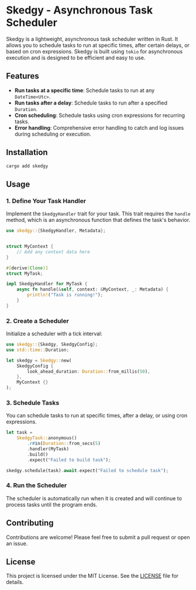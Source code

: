 # Skedgy - Asynchronous Task Scheduler

Skedgy is a lightweight, asynchronous task scheduler written in Rust. It allows you to schedule tasks to run at specific times, after certain delays, or based on cron expressions. Skedgy is built using `tokio` for asynchronous execution and is designed to be efficient and easy to use.

## Features

- **Run tasks at a specific time**: Schedule tasks to run at any `DateTime<Utc>`.
- **Run tasks after a delay**: Schedule tasks to run after a specified `Duration`.
- **Cron scheduling**: Schedule tasks using cron expressions for recurring tasks.
- **Error handling**: Comprehensive error handling to catch and log issues during scheduling or execution.

## Installation

```bash
cargo add skedgy
```

## Usage

### 1. Define Your Task Handler

Implement the `SkedgyHandler` trait for your task. This trait requires the `handle` method, which is an asynchronous function that defines the task's behavior.

```rust
use skedgy::{SkedgyHandler, Metadata};


struct MyContext {
    // Add any context data here
}

#[derive(Clone)]
struct MyTask;

impl SkedgyHandler for MyTask {
    async fn handle(&self, context: &MyContext, _: Metadata) {
        println!("Task is running!");
    }
}
```

### 2. Create a Scheduler

Initialize a scheduler with a tick interval:

```rust
use skedgy::{Skedgy, SkedgyConfig};
use std::time::Duration;

let skedgy = Skedgy::new(
    SkedgyConfig {
        look_ahead_duration: Duration::from_millis(50),
    },
    MyContext {}
);
```

### 3. Schedule Tasks

You can schedule tasks to run at specific times, after a delay, or using cron expressions.

```rust
let task =
    SkedgyTask::anonymous()
        .r#in(Duration::from_secs(5)
        .handler(MyTask)
        .build()
        .expect("Failed to build task");

skedgy.schedule(task).await.expect("Failed to schedule task");
```

### 4. Run the Scheduler

The scheduler is automatically run when it is created and will continue to process tasks until the program ends.

## Contributing

Contributions are welcome! Please feel free to submit a pull request or open an issue.

## License

This project is licensed under the MIT License. See the [LICENSE](LICENSE) file for details.
